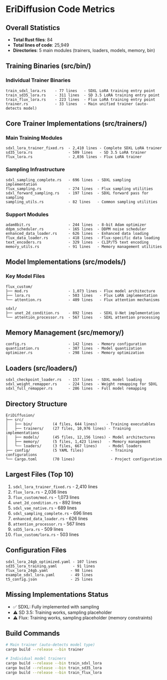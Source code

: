 # EriDiffusion Code Metrics

## Overall Statistics
- **Total Rust files**: 84
- **Total lines of code**: 25,949
- **Directories**: 5 main modules (trainers, loaders, models, memory, bin)

## Training Binaries (src/bin/)

### Individual Trainer Binaries
```
train_sdxl_lora.rs    - 77 lines   - SDXL LoRA training entry point
train_sd35_lora.rs    - 311 lines  - SD 3.5 LoRA training entry point  
train_flux_lora.rs    - 223 lines  - Flux LoRA training entry point
trainer.rs            - 33 lines   - Main unified trainer (auto-detects model)
```

## Core Trainer Implementations (src/trainers/)

### Main Training Modules
```
sdxl_lora_trainer_fixed.rs  - 2,410 lines - Complete SDXL LoRA trainer
sd35_lora.rs                - 509 lines   - SD 3.5 LoRA trainer
flux_lora.rs                - 2,036 lines - Flux LoRA trainer
```

### Sampling Infrastructure
```
sdxl_sampling_complete.rs   - 696 lines  - SDXL sampling implementation
flux_sampling.rs            - 274 lines  - Flux sampling utilities
sdxl_forward_sampling.rs    - 197 lines  - SDXL forward pass for sampling
sampling_utils.rs           - 82 lines   - Common sampling utilities
```

### Support Modules
```
adam8bit.rs                 - 244 lines  - 8-bit Adam optimizer
ddpm_scheduler.rs           - 165 lines  - DDPM noise scheduler
enhanced_data_loader.rs     - 626 lines  - Enhanced data loading
flux_data_loader.rs         - 418 lines  - Flux-specific data loading
text_encoders.rs            - 329 lines  - CLIP/T5 text encoding
memory_utils.rs             - 91 lines   - Memory management utilities
```

## Model Implementations (src/models/)

### Key Model Files
```
flux_custom/
├── mod.rs                  - 1,073 lines - Flux model architecture
├── lora.rs                 - 503 lines   - Flux LoRA implementation
└── attention.rs            - 409 lines   - Flux attention mechanisms

sdxl/
├── unet_2d_condition.rs    - 892 lines   - SDXL U-Net implementation
└── attention_processor.rs  - 567 lines   - SDXL attention processing
```

## Memory Management (src/memory/)
```
config.rs                   - 142 lines  - Memory configuration
quantization.rs             - 387 lines  - Model quantization
optimizer.rs                - 298 lines  - Memory optimization
```

## Loaders (src/loaders/)
```
sdxl_checkpoint_loader.rs   - 157 lines  - SDXL model loading
sdxl_weight_remapper.rs     - 224 lines  - Weight remapping for SDXL
sdxl_full_remapper.rs       - 286 lines  - Full model remapping
```

## Directory Structure
```
EriDiffusion/
├── src/
│   ├── bin/         (4 files, 644 lines)    - Training executables
│   ├── trainers/    (27 files, 10,976 lines) - Training implementations
│   ├── models/      (45 files, 12,156 lines) - Model architectures
│   ├── memory/      (5 files, 1,423 lines)   - Memory management
│   └── loaders/     (3 files, 667 lines)     - Model loaders
├── config/          (5 YAML files)            - Training configurations
└── Cargo.toml       (70 lines)                - Project configuration
```

## Largest Files (Top 10)
1. `sdxl_lora_trainer_fixed.rs` - 2,410 lines
2. `flux_lora.rs` - 2,036 lines
3. `flux_custom/mod.rs` - 1,073 lines
4. `unet_2d_condition.rs` - 892 lines
5. `sdxl_vae_native.rs` - 689 lines
6. `sdxl_sampling_complete.rs` - 696 lines
7. `enhanced_data_loader.rs` - 626 lines
8. `attention_processor.rs` - 567 lines
9. `sd35_lora.rs` - 509 lines
10. `flux_custom/lora.rs` - 503 lines

## Configuration Files
```
sdxl_lora_24gb_optimized.yaml - 107 lines
sd35_lora_training.yaml       - 91 lines
flux_lora_24gb.yaml          - 98 lines
example_sdxl_lora.yaml       - 49 lines
t5_config.json               - 25 lines
```

## Missing Implementations Status
- ✅ SDXL: Fully implemented with sampling
- ⚠️ SD 3.5: Training works, sampling placeholder
- ⚠️ Flux: Training works, sampling placeholder (memory constraints)

## Build Commands
```bash
# Main trainer (auto-detects model type)
cargo build --release --bin trainer

# Individual model trainers
cargo build --release --bin train_sdxl_lora
cargo build --release --bin train_sd35_lora  
cargo build --release --bin train_flux_lora
```